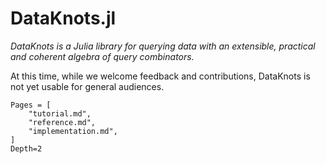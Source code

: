 # DataKnots.jl

*DataKnots is a Julia library for querying data with
an extensible, practical and coherent algebra of query
combinators.*

At this time, while we welcome feedback and contributions,
DataKnots is not yet usable for general audiences.


```@contents
Pages = [
    "tutorial.md",
    "reference.md",
    "implementation.md",
]
Depth=2
```

